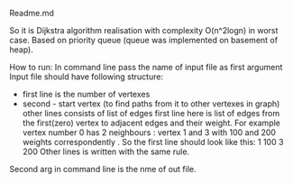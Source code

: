 Readme.md

So it is Dijkstra algorithm realisation with complexity O(n^2logn) in worst case.
Based on priority queue (queue was implemented on basement of heap).

How to run:
In command line pass the name of input file as first argument
Input file should have following structure: 
- first line is the number of vertexes
- second - start vertex (to find paths from it to other vertexes in graph)
other lines consists of list of edges
first line here is list of edges from the first(zero) vertex to adjacent edges and their weight.
For example vertex number 0 has 2 neighbours : vertex 1 and 3 with 100 and 200 weights correspondently . So the first line should look like this: 
1 100 3 200
Other lines is written with the same rule.

Second arg in command line is the nme of out file.
